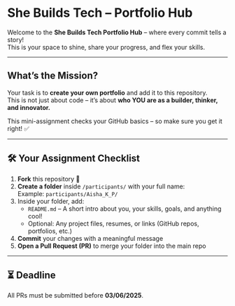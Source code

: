 # She Builds Tech – Portfolio Hub

Welcome to the **She Builds Tech Portfolio Hub** – where every commit tells a story!   
This is your space to shine, share your progress, and flex your skills. 

---

## What’s the Mission?

Your task is to **create your own portfolio** and add it to this repository.  
This is not just about code – it’s about **who YOU are as a builder, thinker, and innovator.**

This mini-assignment checks your GitHub basics – so make sure you get it right! ✅

---

## 🛠️ Your Assignment Checklist

1. **Fork** this repository 🍴  
2. **Create a folder** inside `/participants/` with your full name:  
   Example: `participants/Aisha_K_P/`
3. Inside your folder, add:  
   - `README.md` – A short intro about you, your skills, goals, and anything cool!  
   - Optional: Any project files, resumes, or links (GitHub repos, portfolios, etc.)
4. **Commit** your changes with a meaningful message  
5. **Open a Pull Request (PR)** to merge your folder into the main repo

---

## ⏳ Deadline

All PRs must be submitted before **03/06/2025**.  



